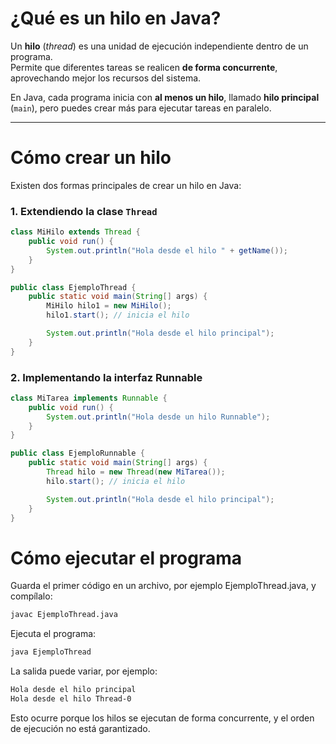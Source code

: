 # ¿Qué es un hilo en Java?

Un **hilo** (*thread*) es una unidad de ejecución independiente dentro de un programa.  
Permite que diferentes tareas se realicen **de forma concurrente**, aprovechando mejor los recursos del sistema.

En Java, cada programa inicia con **al menos un hilo**, llamado **hilo principal** (`main`), pero puedes crear más para ejecutar tareas en paralelo.

---

# Cómo crear un hilo

Existen dos formas principales de crear un hilo en Java:

### 1. Extendiendo la clase `Thread`
```java
class MiHilo extends Thread {
    public void run() {
        System.out.println("Hola desde el hilo " + getName());
    }
}

public class EjemploThread {
    public static void main(String[] args) {
        MiHilo hilo1 = new MiHilo();
        hilo1.start(); // inicia el hilo

        System.out.println("Hola desde el hilo principal");
    }
}
```
### 2. Implementando la interfaz Runnable
```java
class MiTarea implements Runnable {
    public void run() {
        System.out.println("Hola desde un hilo Runnable");
    }
}

public class EjemploRunnable {
    public static void main(String[] args) {
        Thread hilo = new Thread(new MiTarea());
        hilo.start(); // inicia el hilo

        System.out.println("Hola desde el hilo principal");
    }
}
```
# Cómo ejecutar el programa
Guarda el primer código  en un archivo, por ejemplo EjemploThread.java, y compílalo:
```bash
javac EjemploThread.java
```

Ejecuta el programa:
```bash
java EjemploThread
```

La salida puede variar, por ejemplo:
```bash
Hola desde el hilo principal
Hola desde el hilo Thread-0
```

Esto ocurre porque los hilos se ejecutan de forma concurrente, y el orden de ejecución no está garantizado.


